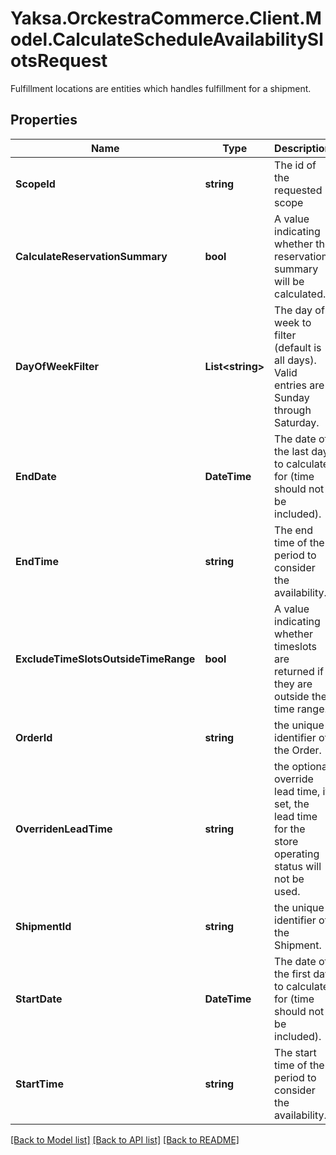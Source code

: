 # Yaksa.OrckestraCommerce.Client.Model.CalculateScheduleAvailabilitySlotsRequest
Fulfillment locations are entities which handles fulfillment for a shipment.

## Properties

Name | Type | Description | Notes
------------ | ------------- | ------------- | -------------
**ScopeId** | **string** | The id of the requested scope | [optional] 
**CalculateReservationSummary** | **bool** | A value indicating whether the reservatiom summary will be calculated. | [optional] 
**DayOfWeekFilter** | **List&lt;string&gt;** | The day of week to filter (default is all days). Valid entries are Sunday through Saturday. | [optional] 
**EndDate** | **DateTime** | The date of the last day to calculate for (time should not be included). | [optional] 
**EndTime** | **string** | The end time of the period to consider the availability. | [optional] 
**ExcludeTimeSlotsOutsideTimeRange** | **bool** | A value indicating whether timeslots are returned if they are outside the time range. | [optional] 
**OrderId** | **string** | the unique identifier of the Order. | [optional] 
**OverridenLeadTime** | **string** | the optional override lead time, if set, the lead time for the store operating status will not be used. | [optional] 
**ShipmentId** | **string** | the unique identifier of the Shipment. | [optional] 
**StartDate** | **DateTime** | The date of the first day to calculate for (time should not be included). | [optional] 
**StartTime** | **string** | The start time of the period to consider the availability. | [optional] 

[[Back to Model list]](../README.md#documentation-for-models) [[Back to API list]](../README.md#documentation-for-api-endpoints) [[Back to README]](../README.md)

